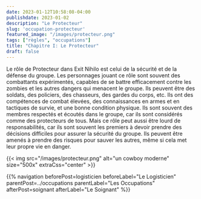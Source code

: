 ```yaml
---
date: 2023-01-12T10:58:08-04:00
publishdate: 2023-01-02
description: "Le Protecteur"
slug: 'occupation-protecteur'
featured_image: "/images/protecteur.png"
tags: ["règles", "occupations"]
title: "Chapitre I: Le Protecteur"
draft: false
---
```


Le rôle de Protecteur dans Exit Nihilo est celui de la sécurité et de la défense du groupe. Les personnages jouant ce rôle sont souvent des combattants expérimentés, capables de se battre efficacement contre les zombies et les autres dangers qui menacent le groupe. Ils peuvent être des soldats, des policiers, des chasseurs, des gardes du corps, etc. Ils ont des compétences de combat élevées, des connaissances en armes et en tactiques de survie, et une bonne condition physique. Ils sont souvent des membres respectés et écoutés dans le groupe, car ils sont considérés comme des protecteurs de tous. Mais ce rôle peut aussi être lourd de responsabilités, car ils sont souvent les premiers à devoir prendre des décisions difficiles pour assurer la sécurité du groupe. Ils peuvent être amenés à prendre des risques pour sauver les autres, même si cela met leur propre vie en danger.

{{< img src="/images/protecteur.png" alt="un cowboy moderne" size="500x" extraCss="center" >}}

{{% navigation beforePost=logisticien beforeLabel="Le Logisticien" parentPost=../occupations parentLabel="Les Occupations" afterPost=soignant afterLabel="Le Soignant" %}}